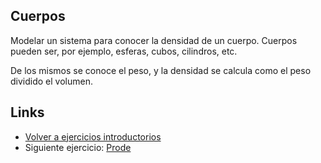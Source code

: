 
## Cuerpos

Modelar un sistema para conocer la densidad de un cuerpo. Cuerpos pueden ser, por ejemplo, esferas, cubos, cilindros, etc.

De los mismos se conoce el peso, y la densidad se calcula como el peso dividido el volumen.

## Links

- [Volver a ejercicios introductorios](index.md)
- Siguiente ejercicio: [Prode](prode.md)

